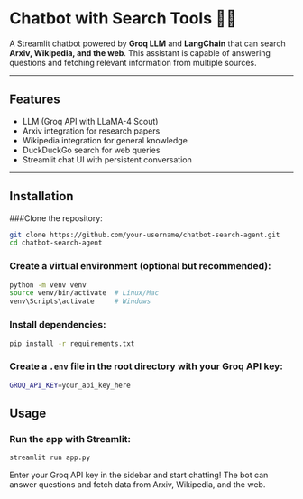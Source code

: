 # Chatbot with Search Tools 🔎🤖

A Streamlit chatbot powered by **Groq LLM** and **LangChain** that can search **Arxiv, Wikipedia, and the web**. This assistant is capable of answering questions and fetching relevant information from multiple sources.

---

## Features

- LLM (Groq API with LLaMA-4 Scout)
- Arxiv integration for research papers
- Wikipedia integration for general knowledge
- DuckDuckGo search for web queries
- Streamlit chat UI with persistent conversation

---

## Installation

###Clone the repository:

```bash
git clone https://github.com/your-username/chatbot-search-agent.git
cd chatbot-search-agent
```

### Create a virtual environment (optional but recommended):

```bash
python -m venv venv
source venv/bin/activate  # Linux/Mac
venv\Scripts\activate     # Windows
```

### Install dependencies:

```bash
pip install -r requirements.txt
```

### Create a ```.env``` file in the root directory with your Groq API key:

```bash
GROQ_API_KEY=your_api_key_here
```

## Usage

### Run the app with Streamlit:

```bash
streamlit run app.py
```
Enter your Groq API key in the sidebar and start chatting! The bot can answer questions and fetch data from Arxiv, Wikipedia, and the web.









